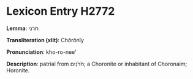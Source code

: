 # Lexicon Entry H2772

**Lemma**: חֹרֹנִי

**Transliteration (xlit)**: Chôrônîy

**Pronunciation**: kho-ro-nee'

**Description**:
patrial from חֹרֹנַיִם; a Choronite or inhabitant of Choronaim; Horonite.
